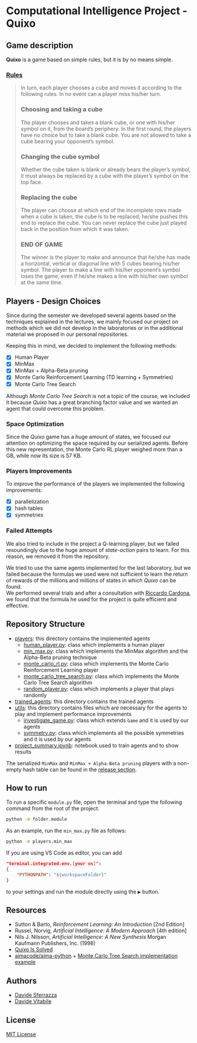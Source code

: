 # Computational Intelligence Project - Quixo

## Game description

**Quixo** is a game based on simple rules, but it is by no means simple.

### [Rules](https://cs.uwaterloo.ca/~dtompkin/dtlib/base/Quixo.pdf)

<blockquote>

In turn, each player chooses a cube and moves it according to the following rules. In no event can a player
miss his/her turn. 
### Choosing and taking a cube
The player chooses and takes a blank cube, or one with his/her symbol on it,
from the board’s periphery. In the first round, the players have no choice but to take a blank cube. You
are not allowed to take a cube bearing your opponent’s symbol.
### Changing the cube symbol
Whether the cube taken is blank or already bears the player’s symbol, it must
always be replaced by a cube with the player’s symbol on the top face.
### Replacing the cube
The player can choose at which end of the incomplete rows made when a cube is taken,
the cube is to be replaced; he/she pushes this end to replace the cube. You can never replace the cube just
played back in the position from which it was taken.
### END OF GAME
The winner is the player to make and announce that he/she has made a horizontal, vertical
or diagonal line with 5 cubes bearing his/her symbol. The player to make a line with his/her opponent’s
symbol loses the game, even if he/she makes a line with his/her own symbol at the same time.

</blockquote>

## Players - Design Choices

Since during the semester we developed several agents based on the techniques explained in the lectures, we mainly focused our project on methods which we did not develop in the laboratories or in the additional material we proposed in our personal repositories.

Keeping this in mind, we decided to implement the following methods:
- [x] Human Player
- [x] MinMax
- [x] MinMax + Alpha-Beta pruning
- [x] Monte Carlo Reinforcement Learning (TD learning + Symmetries)
- [x] Monte Carlo Tree Search

Although _Monte Carlo Tree Search_ is not a topic of the course, we included it because _Quixo_ has a great branching factor value and we wanted an agent that could overcome this problem.

### Space Optimization

Since the _Quixo_ game has a huge amount of states, we focused our attention on optimizing the space required by our serialized agents. Before this new representation, the Monte Carlo RL player weighed more than a GB, while now its size is 57 KB.

### Players Improvements

To improve the performance of the players we implemented the following improvements:
- [x] parallelization
- [x] hash tables
- [x] symmetries

### Failed Attempts

We also tried to include in the project a Q-learning player, but we failed resoundingly due to the huge amount of _state-action_ pairs to learn. For this reason, we removed it from the repository.

We tried to use the same agents implemented for the last laboratory, but we failed because the formulas we used were not sufficient to learn the return of rewards of the millions and millions of states in which _Quixo_ can be found. \
We performed several trials and after a consultation with [Riccardo Cardona](https://github.com/Riden15/Computational-Intelligence), we found that the formula he used for the project is quite efficient and effective.

## Repository Structure

- [players](players): this directory contains the implemented agents
    - [human_player.py](players/human_player.py): class which implements a human player
    - [min_max.py](players/min_max.py): class which implements the MinMax algorithm and the Alpha-Beta pruning technique
    - [monte_carlo_rl.py](players/monte_carlo_rl.py): class which implements the Monte Carlo Reinforcement Learning player
    - [monte_carlo_tree_search.py](players/monte_carlo_tree_search.py): class which implements the Monte Carlo Tree Search algorithm
    - [random_player.py](players/random_player.py): class which implements a player that plays randomly
- [trained_agents](trained_agents): this directory contains the trained agents
- [utils](utils): this directory contains files which are necessary for the agents to play and implement performance improvements
    - [investigate_game.py](utils/investigate_game.py): class which extends `Game` and it is used by our agents 
    - [symmetry.py](utils/symmetry.py): class which implements all the possible symmetries and it is used by our agents
- [project_summary.ipynb](project_summary.ipynb): notebook used to train agents and to show results

The serialized `MinMax` and `MinMax + Alpha-Beta pruning` players with a non-empty hash table can be found in the [release section](https://github.com/FarInHeight/Computational-Intelligence-Project/releases/tag/v1.0.0).

## How to run

To run a specific `module.py` file, open the terminal and type the following command from the root of the project:
```bash
python -m folder.module
```
As an example, run the `min_max.py` file as follows:
```bash
python -m players.min_max
```

If you are using VS Code as editor, you can add 
```json
"terminal.integrated.env.[your os]": 
{
    "PYTHONPATH": "${workspaceFolder}"
}
```
to your settings and run the module directly using the <kbd>▶</kbd> button.

## Resources

* Sutton & Barto, _Reinforcement Learning: An Introduction_ [2nd Edition]
* Russel, Norvig, _Artificial Intelligence: A Modern Approach_ [4th edition]
* Nils J. Nilsson, _Artificial Intelligence: A New Synthesis_ Morgan Kaufmann Publishers, Inc. (1998)
* [Quixo Is Solved](https://arxiv.org/pdf/2007.15895.pdf)
* [aimacode/aima-python](https://github.com/aimacode/aima-python/tree/master) + [Monte Carlo Tree Search implementation example](https://github.com/aimacode/aima-python/blob/master/games4e.py#L178)

## Authors

- [Davide Sferrazza](https://github.com/FarInHeight/)
- [Davide Vitabile](https://github.com/Vitabile)

## License
[MIT License](LICENSE)